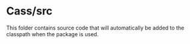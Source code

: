 # Cass/src

This folder contains source code that will automatically be added to the classpath when
the package is used.
